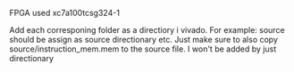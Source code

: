 FPGA used xc7a100tcsg324-1

Add each corresponing folder as a directiory i vivado. 
For example: source should be assign as source directionary etc.
Just make sure to also copy source/instruction_mem.mem to the source file. I won't be added by just directionary
